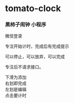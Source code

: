 # tomato-clock

### 黑柿子闹钟 小程序
    
微信登录    

专注开始计时，完成后有完成提示  

可以停止，可以放弃，可以完成  





专注后不请求接口。      
        
下滑为添加                
右划即完成         
左划是编辑  
点击要计时  
